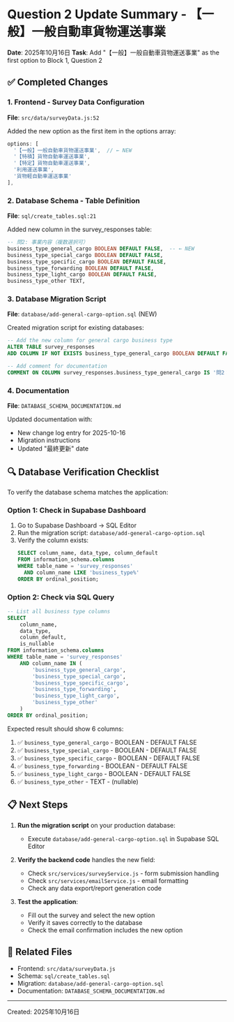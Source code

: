 # Question 2 Update Summary - 【一般】一般自動車貨物運送事業

**Date**: 2025年10月16日
**Task**: Add "【一般】一般自動車貨物運送事業" as the first option to Block 1, Question 2

## ✅ Completed Changes

### 1. Frontend - Survey Data Configuration
**File**: `src/data/surveyData.js:52`

Added the new option as the first item in the options array:

```javascript
options: [
  '【一般】一般自動車貨物運送事業',  // ← NEW
  '【特積】貨物自動車運送事業',
  '【特定】貨物自動車運送事業',
  '利用運送事業',
  '貨物軽自動車運送事業'
],
```

### 2. Database Schema - Table Definition
**File**: `sql/create_tables.sql:21`

Added new column in the survey_responses table:

```sql
-- 問2: 事業内容（複数選択可）
business_type_general_cargo BOOLEAN DEFAULT FALSE,  -- ← NEW
business_type_special_cargo BOOLEAN DEFAULT FALSE,
business_type_specific_cargo BOOLEAN DEFAULT FALSE,
business_type_forwarding BOOLEAN DEFAULT FALSE,
business_type_light_cargo BOOLEAN DEFAULT FALSE,
business_type_other TEXT,
```

### 3. Database Migration Script
**File**: `database/add-general-cargo-option.sql` (NEW)

Created migration script for existing databases:

```sql
-- Add the new column for general cargo business type
ALTER TABLE survey_responses
ADD COLUMN IF NOT EXISTS business_type_general_cargo BOOLEAN DEFAULT FALSE;

-- Add comment for documentation
COMMENT ON COLUMN survey_responses.business_type_general_cargo IS '問2：【一般】一般自動車貨物運送事業';
```

### 4. Documentation
**File**: `DATABASE_SCHEMA_DOCUMENTATION.md`

Updated documentation with:
- New change log entry for 2025-10-16
- Migration instructions
- Updated "最終更新" date

## 🔍 Database Verification Checklist

To verify the database schema matches the application:

### Option 1: Check in Supabase Dashboard
1. Go to Supabase Dashboard → SQL Editor
2. Run the migration script: `database/add-general-cargo-option.sql`
3. Verify the column exists:
   ```sql
   SELECT column_name, data_type, column_default
   FROM information_schema.columns
   WHERE table_name = 'survey_responses'
     AND column_name LIKE 'business_type%'
   ORDER BY ordinal_position;
   ```

### Option 2: Check via SQL Query
```sql
-- List all business type columns
SELECT
    column_name,
    data_type,
    column_default,
    is_nullable
FROM information_schema.columns
WHERE table_name = 'survey_responses'
    AND column_name IN (
        'business_type_general_cargo',
        'business_type_special_cargo',
        'business_type_specific_cargo',
        'business_type_forwarding',
        'business_type_light_cargo',
        'business_type_other'
    )
ORDER BY ordinal_position;
```

Expected result should show 6 columns:
1. ✅ `business_type_general_cargo` - BOOLEAN - DEFAULT FALSE
2. ✅ `business_type_special_cargo` - BOOLEAN - DEFAULT FALSE
3. ✅ `business_type_specific_cargo` - BOOLEAN - DEFAULT FALSE
4. ✅ `business_type_forwarding` - BOOLEAN - DEFAULT FALSE
5. ✅ `business_type_light_cargo` - BOOLEAN - DEFAULT FALSE
6. ✅ `business_type_other` - TEXT - (nullable)

## 📋 Next Steps

1. **Run the migration script** on your production database:
   - Execute `database/add-general-cargo-option.sql` in Supabase SQL Editor

2. **Verify the backend code** handles the new field:
   - Check `src/services/surveyService.js` - form submission handling
   - Check `src/services/emailService.js` - email formatting
   - Check any data export/report generation code

3. **Test the application**:
   - Fill out the survey and select the new option
   - Verify it saves correctly to the database
   - Check the email confirmation includes the new option

## 🔗 Related Files

- Frontend: `src/data/surveyData.js`
- Schema: `sql/create_tables.sql`
- Migration: `database/add-general-cargo-option.sql`
- Documentation: `DATABASE_SCHEMA_DOCUMENTATION.md`

---
Created: 2025年10月16日
